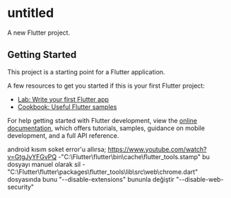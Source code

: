 # untitled

A new Flutter project.

## Getting Started

This project is a starting point for a Flutter application.

A few resources to get you started if this is your first Flutter project:

- [Lab: Write your first Flutter app](https://docs.flutter.dev/get-started/codelab)
- [Cookbook: Useful Flutter samples](https://docs.flutter.dev/cookbook)

For help getting started with Flutter development, view the
[online documentation](https://docs.flutter.dev/), which offers tutorials,
samples, guidance on mobile development, and a full API reference.


android kısım soket error'u allırsa; https://www.youtube.com/watch?v=GtgJyYFGvPQ
-"C:\Flutter\flutter\bin\cache\flutter_tools.stamp" bu dosyayı manuel olarak sil
-"C:\Flutter\flutter\packages\flutter_tools\lib\src\web\chrome.dart" dosyasında 
bunu "--disable-extensions" bununla değiştir "--disable-web-security"